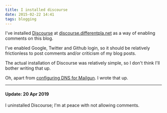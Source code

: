```yaml
---
title: I installed discourse
date: 2015-02-22 14:41
tags: blogging
---
```


I've installed [Discourse](http://www.discourse.org) at
[discourse.differentpla.net](http://discourse.differentpla.net) as a way of
enabling comments on this blog.

I've enabled Google, Twitter and Github login, so it should be relatively
frictionless to post comments and/or criticism of my blog posts.

The actual installation of Discourse was relatively simple, so I don't think
I'll bother writing that up.

Oh, apart from [configuring DNS for
Mailgun](http://blog.differentpla.net/blog/2015/02/22/mailgun-enom/). I wrote
that up.

----

#### Update: 20 Apr 2019

I uninstalled Discourse; I'm at peace with not allowing comments.

